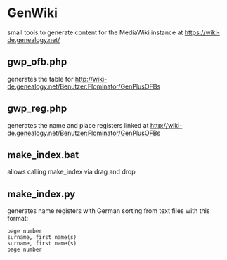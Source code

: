 # GenWiki
small tools to generate content for the MediaWiki instance at https://wiki-de.genealogy.net/

## gwp_ofb.php
generates the table for http://wiki-de.genealogy.net/Benutzer:Flominator/GenPlusOFBs

## gwp_reg.php
generates the name and place registers linked at http://wiki-de.genealogy.net/Benutzer:Flominator/GenPlusOFBs

## make_index.bat 
allows calling make_index via drag and drop

## make_index.py
generates name registers with German sorting from text files with this format:

    page number
    surname, first name(s)
    surname, first name(s)
    page number

